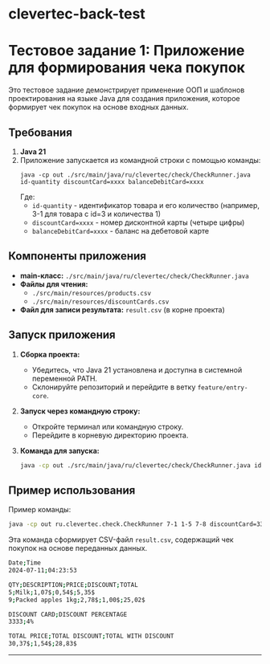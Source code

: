 # clevertec-back-test

# Тестовое задание 1: Приложение для формирования чека покупок

Это тестовое задание демонстрирует применение ООП и шаблонов проектирования на языке Java для создания приложения, которое формирует чек покупок на основе входных данных.

## Требования

1. **Java 21**
2. Приложение запускается из командной строки с помощью команды:
   ```
   java -cp out ./src/main/java/ru/clevertec/check/CheckRunner.java id-quantity discountCard=xxxx balanceDebitCard=xxxx
   ```
   Где:
   - `id-quantity` - идентификатор товара и его количество (например, 3-1 для товара с id=3 и количества 1)
   - `discountCard=xxxx` - номер дисконтной карты (четыре цифры)
   - `balanceDebitCard=xxxx` - баланс на дебетовой карте

## Компоненты приложения

- **main-класс:** `./src/main/java/ru/clevertec/check/CheckRunner.java`
- **Файлы для чтения:**
  - `./src/main/resources/products.csv`
  - `./src/main/resources/discountCards.csv`
- **Файл для записи результата:** `result.csv` (в корне проекта)

## Запуск приложения

1. **Сборка проекта:**
   - Убедитесь, что Java 21 установлена и доступна в системной переменной PATH.
   - Склонируйте репозиторий и перейдите в ветку `feature/entry-core`.

2. **Запуск через командную строку:**
   - Откройте терминал или командную строку.
   - Перейдите в корневую директорию проекта.

3. **Команда для запуска:**
   ```bash
   java -cp out ./src/main/java/ru/clevertec/check/CheckRunner.java id-quantity discountCard=xxxx balanceDebitCard=xxxx
   ```

## Пример использования

Пример команды:
```bash
java -cp out ru.clevertec.check.CheckRunner 7-1 1-5 7-8 discountCard=3333 balanceDebitCard=200
```

Эта команда сформирует CSV-файл `result.csv`, содержащий чек покупок на основе переданных данных.
```bash
Date;Time
2024-07-11;04:23:53

QTY;DESCRIPTION;PRICE;DISCOUNT;TOTAL
5;Milk;1,07$;0,54$;5,35$
9;Packed apples 1kg;2,78$;1,00$;25,02$

DISCOUNT CARD;DISCOUNT PERCENTAGE
3333;4%

TOTAL PRICE;TOTAL DISCOUNT;TOTAL WITH DISCOUNT
30,37$;1,54$;28,83$

```
---
